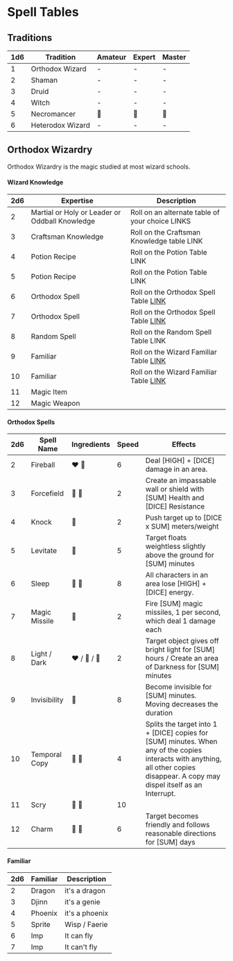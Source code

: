 # Spell Tables

## Traditions

1d6 | Tradition | Amateur | Expert | Master |
----|-----------|---------|--------|--------|
| 1 | Orthodox Wizard | - | - | - | 
| 2 | Shaman | - | - | - |
| 3 | Druid | - | - | - |
| 4 | Witch | - | - | - |
| 5 | Necromancer | 🧟 | 🧟 | 🧟 |
| 6 | Heterodox Wizard | - | - | - |


## Orthodox Wizardry

Orthodox Wizardry is the magic studied at most wizard schools.

#### Wizard Knowledge

|2d6| Expertise | Description |
|---|-----------|-------------|
| 2 | Martial or Holy or Leader or Oddball Knowledge | Roll on an alternate table of your choice LINKS |
| 3 | Craftsman Knowledge | Roll on the Craftsman Knowledge table LINK |
| 4 | Potion Recipe | Roll on the Potion Table LINK |
| 5 | Potion Recipe | Roll on the Potion Table LINK |
| 6 | Orthodox Spell | Roll on the Orthodox Spell Table [LINK](#orthodox-spells) |
| 7 | Orthodox Spell | Roll on the Orthodox Spell Table [LINK](#orthodox-spells) |
| 8 | Random Spell | Roll on the Random Spell Table LINK |
| 9 | Familiar | Roll on the Wizard Familiar Table [LINK](#familiar) |
| 10| Familiar | Roll on the Wizard Familiar Table [LINK](#familiar) |
| 11| Magic Item | 
| 12| Magic Weapon | 



#### Orthodox Spells

|2d6| Spell Name | Ingredients | Speed | Effects |
|---|------------|-------------|-------|-------- |
| 2 | Fireball | ❤️ 🖤 | 6 | Deal [HIGH] + [DICE] damage in an area. |
| 3 | Forcefield | 💜 💙 | 2 | Create an impassable wall or shield with [SUM] Health and [DICE] Resistance |
| 4 | Knock | 💜 | 2 | Push target up to [DICE x SUM] meters/weight |
| 5 | Levitate | 💙 | 5 | Target floats weightless slightly above the ground for [SUM] minutes |
| 6 | Sleep | 💜 🖤 | 8 | All characters in an area lose [HIGH] + [DICE] energy. |
| 7 | Magic Missile | 💜 | 2 | Fire [SUM] magic missiles, 1 per second, which deal 1 damage each |
| 8 | Light / Dark | ❤️ / 💛 / 🧡 | 2 | Target object gives off bright light for [SUM] hours / Create an area of Darkness for [SUM] minutes | 
| 9 | Invisibility | 💛 | 8 | Become invisible for [SUM] minutes. Moving decreases the duration |
| 10| Temporal Copy | 💜 💛 | 4 | Splits the target into 1 + [DICE] copies for [SUM] minutes. When any of the copies interacts with anything, all other copies disappear. A copy may dispel itself as an Interrupt. |
| 11| Scry | 💜 💚 | 10 | 
| 12| Charm | 🧡 🖤 | 6 | Target becomes friendly and follows reasonable directions for [SUM] days |

#### Familiar

| 2d6| Familiar | Description |
|----|----------|-------------|
| 2  | Dragon   | it's a dragon |
| 3  | Djinn    | it's a genie  |
| 4  | Phoenix  | it's a phoenix|
| 5  | Sprite   | Wisp / Faerie |
| 6  | Imp      | It can fly    |
| 7  | Imp      | It can't fly  |